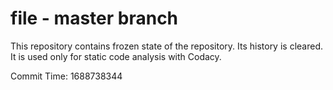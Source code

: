 # file - master branch

This repository contains frozen state of the repository.
Its history is cleared. It is used only for static code
analysis with Codacy.

Commit Time: 1688738344